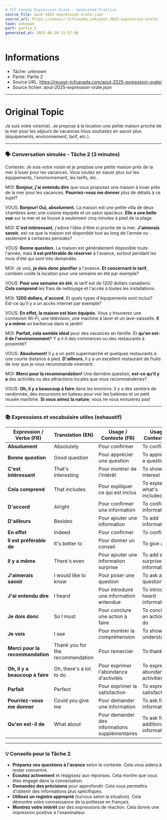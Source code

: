 ```yaml
---
# TCF Canada Expression Orale - Generated Practice
source_file: aout-2025-expression-orale.json
source_url: https://reussir-tcfcanada.com/aout-2025-expression-orale/
task: unknown
part: partie_2
generated_at: 2025-08-28 11:57:46
---
```


# Informations
- Tâche: unknown
- Partie: Partie 2
- Source URL: https://reussir-tcfcanada.com/aout-2025-expression-orale/
- Source fichier: aout-2025-expression-orale.json

---

# Original Topic
Je suis votre voisin(e). Je propose à la location une petite maison proche de la mer pour les séjours de vacances.Vous souhaitez en savoir plus (équipements, environnement, tarif, etc.).

---

### 🗣️ Conversation simulée - Tâche 2 (3 minutes)

Contexte: Je suis votre voisin et je propose une petite maison près de la mer à louer pour les vacances. Vous voulez en savoir plus sur les équipements, l'environnement, les tarifs, etc.

MOI: **Bonjour, j'ai entendu dire** que vous proposez une maison à louer près de la mer pour les vacances. **Pourriez-vous me donner** plus de détails à ce sujet?

VOUS: **Bonjour! Oui, absolument.** La maison est une petite villa de deux chambres avec une cuisine équipée et un salon spacieux. **Elle a une belle vue** sur la mer et se trouve à seulement cinq minutes à pied de la plage.

MOI: **C'est intéressant**, j'adore l'idée d'être si proche de la mer. **J'aimerais savoir**, est-ce que la maison est disponible tout au long de l'année ou seulement à certaines périodes?

VOUS: **Bonne question.** La maison est généralement disponible toute l'année, mais **il est préférable de réserver** à l'avance, surtout pendant les mois d'été qui sont très demandés.

MOI: Je vois, **je dois donc planifier** à l'avance. **Et concernant le tarif**, combien coûte la location pour une semaine en été par exemple?

VOUS: **Pour une semaine en été**, le tarif est de 1200 dollars canadiens. **Cela comprend** les frais de nettoyage et l'accès à toutes les installations.

MOI: **1200 dollars, d'accord.** Et quels types d'équipements sont inclus? Est-ce qu'il y a un accès internet par exemple?

VOUS: **En effet, la maison est bien équipée.** Vous y trouverez une connexion Wi-Fi, une télévision, une machine à laver et un lave-vaisselle. **Il y a même** un barbecue dans le jardin!

MOI: **Parfait, cela semble idéal** pour des vacances en famille. Et **qu'en est-il de l'environnement**? Y a-t-il des commerces ou des restaurants à proximité?

VOUS: **Absolument!** Il y a un petit supermarché et quelques restaurants à une courte distance à pied. **D'ailleurs**, il y a un excellent restaurant de fruits de mer que je vous recommande vivement.

MOI: **Merci pour la recommandation!** Une dernière question, **est-ce qu'il y a** des activités ou des attractions locales que vous recommanderiez?

VOUS: **Oh, il y a beaucoup à faire** dans les environs. Il y a des sentiers de randonnée, des excursions en bateau pour voir les baleines et un petit musée maritime. **Si vous aimez la nature**, vous ne vous ennuierez pas!

---

### 📚 Expressions et vocabulaire utiles (exhaustif)

| Expression / Verbe (FR) | Translation (EN) | Usage / Contexte (FR) | Usage / Context (EN) |
|-------------------------|------------------|-----------------------|----------------------|
| **Absolument**          | Absolutely       | Pour confirmer        | To confirm           |
| **Bonne question**      | Good question    | Pour apprécier une question | To appreciate a question |
| **C'est intéressant**   | That's interesting | Pour montrer de l'intérêt | To show interest    |
| **Cela comprend**       | That includes    | Pour expliquer ce qui est inclus | To explain what's included |
| **D'accord**            | Alright          | Pour confirmer une information | To confirm information |
| **D'ailleurs**          | Besides          | Pour ajouter une information | To add information |
| **En effet**            | Indeed           | Pour confirmer        | To confirm           |
| **Il est préférable de**| It's better to   | Pour donner un conseil | To give advice       |
| **Il y a même**         | There's even     | Pour ajouter une information surprise | To add a surprise information |
| **J'aimerais savoir**   | I would like to know | Pour poser une question | To ask a question     |
| **J'ai entendu dire**   | I heard          | Pour introduire une information entendue | To introduce heard information |
| **Je dois donc**        | So I must        | Pour conclure une action à faire | To conclude an action to do |
| **Je vois**             | I see            | Pour montrer la compréhension | To show understanding |
| **Merci pour la recommandation** | Thank you for the recommendation | Pour remercier | To thank |
| **Oh, il y a beaucoup à faire** | Oh, there's a lot to do | Pour exprimer l'abondance d'activités | To express abundance of activities |
| **Parfait**             | Perfect          | Pour exprimer la satisfaction | To express satisfaction |
| **Pourriez-vous me donner** | Could you give me | Pour demander une information | To ask for information |
| **Qu'en est-il de**     | What about       | Pour demander des informations supplémentaires | To ask for additional information |

---

### 💡 Conseils pour la Tâche 2

- **Préparez vos questions à l'avance** selon le contexte. Cela vous aidera à rester concentré.
- **Écoutez activement** et réagissez aux réponses. Cela montre que vous êtes engagé dans la conversation.
- **Demandez des précisions** pour approfondir. Cela vous permettra d'obtenir des informations plus spécifiques.
- **Utilisez un registre approprié** (tu/vous selon la situation). Cela démontre votre connaissance de la politesse en français.
- **Montrez votre intérêt** par des expressions de réaction. Cela donne une impression positive à l'examinateur.